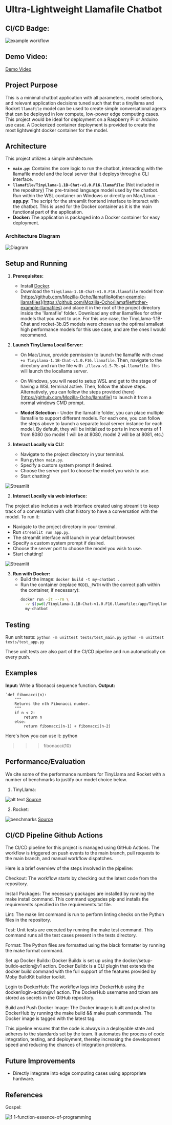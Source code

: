 # Ultra-Lightweight Llamafile Chatbot 

## CI/CD Badge:
![example workflow](https://github.com/Aryan-Poonacha/llamafile_chatbot/actions/workflows/cicd.yml/badge.svg)

## Demo Video:
[Demo Video](https://duke.zoom.us/rec/share/FVUQFJnsAUbYvdiW5L7bnvKL8xGU1GG8fK5jN6MJ8JEwSe8_yrknT1PJP216Fu0N.LraUKK13s-PAaB_D?startTime=1723086198000)

## Project Purpose

This is a minimal chatbot application with all parameters, model selections, and relevant application decisions tuned such that that a tinyllama and Rocket `llamafile` model can be used to create simple conversational agents that can be deployed in low compute, low-power edge computing cases. This project would be ideal for deployment on a Raspberry Pi or Arduino use case. A Dockerized container deployment is provided to create the most lightweight docker container for the model.

## Architecture

This project utilizes a simple architecture:

- **`main.py`:** Contains the core logic to run the chatbot, interacting with the llamafile model and the local server that it deploys through a CLI interface.
- **`llamafile/TinyLlama-1.1B-Chat-v1.0.F16.llamafile`:** (Not included in the repository) The pre-trained language model used by the chatbot. Run within the WSL container on Windows or directly on Mac/Linux.
-**app.py**: The script for the streamlit frontend interface to interact with the chatbot. This is used for the Docker container as it is the main functional part of the application.
- **Docker:** The application is packaged into a Docker container for easy deployment.

### Architecture Diagram

![Diagram](img/diagram.png)

## Setup and Running

1. **Prerequisites:**
   - Install [Docker](https://docs.docker.com/get-docker/).
   - Download the `TinyLlama-1.1B-Chat-v1.0.F16.llamafile` model from [https://github.com/Mozilla-Ocho/llamafile#other-example-llamafiles](https://github.com/Mozilla-Ocho/llamafile#other-example-llamafiles) and place it in the root of the project directory inside the 'llamafile' folder. Download any other llamafiles for other models that you want to use. For this use case, the TinyLlama-1.1B-Chat and rocket-3b.Q5 models were chosen as the optimal smallest high performance models for this use case, and are the ones I would recommend.

2. **Launch TinyLlama Local Server:**
   - On Mac/Linux, provide permission to launch the llamafile with `chmod +x TinyLlama-1.1B-Chat-v1.0.F16.llamafile`. Then, navigate to the directory and run the file with `./llava-v1.5-7b-q4.llamafile`. This will launch the locallama server.

   - On Windows, you will need to setup WSL and get to the stage of having a WSL terminal active. Then, follow the above steps. Alternatively, you can follow the steps provided (here)[https://github.com/Mozilla-Ocho/llamafile] to launch it from a normal windows CMD prompt.

   - **Model Selection** - Under the llamafile folder, you can place multiple llamafile to support different models. For each one, you can follow the steps above to launch a separate local server instance for each model. By default, they will be initialized to ports in increments of 1 from 8080 (so model 1 will be at 8080, model 2 will be at 8081, etc.)

3. **Interact Locally via CLI:**
   - Navigate to the project directory in your terminal.
   - Run `python main.py`.
   - Specify a custom system prompt if desired.
   - Choose the server port to choose the model you wish to use.
   - Start chatting!

![Streamlit](img/cmd.PNG)

2. **Interact Locally via web interface:**

The project also includes a web interface created using streamlit to keep track of a conversation with chat history to have a conversation with the model. To run it:
   - Navigate to the project directory in your terminal.
   - Run `streamlit run app.py`.
   - The streamlit interface will launch in your default browser.
   - Specify a custom system prompt if desired.
   - Choose the server port to choose the model you wish to use.
   - Start chatting!

![Streamlit](img/streamlit.PNG)

3. **Run with Docker:**
   - Build the image: `docker build -t my-chatbot .`
   - Run the container (replace `MODEL_PATH` with the correct path within the container, if necessary): 
      ```bash
      docker run -it --rm \
        -v $(pwd)/TinyLlama-1.1B-Chat-v1.0.F16.llamafile:/app/TinyLlama-1.1B-Chat-v1.0.F16.llamafile  \ 
        my-chatbot 
      ```

## Testing

Run unit tests: `python -m unittest tests/test_main.py`
`python -m unittest tests/test_app.py`

These unit tests are also part of the CI/CD pipeline and run automatically on every push.

## Examples

**Input:** Write a fibonacci sequence function.
**Output:**

```
`def fibonacci(n):
    """
    Returns the nth Fibonacci number.
    """
    if n < 2:
        return n
    else:
        return fibonacci(n-1) + fibonacci(n-2)
```
Here's how you can use it:
python
>>> fibonacci(10)

## Performance/Evaluation 

We cite some of the performance numbers for TinyLlama and Rocket with a number of benchmarks to justify our model choice below.

1. TinyLlama:

![alt text](benchmark.png)
[Source](https://huggingface.co/TinyLlama/TinyLlama_v1.1)

2. Rocket:

![benchmarks](https://cdn-uploads.huggingface.co/production/uploads/6501bfe0493fd9c8c2e32402/5Tv4-4w4zNKAAjiLNGu7A.png)
[Source](https://huggingface.co/pansophic/rocket-3B)

## CI/CD Pipeline Github Actions

The CI/CD pipeline for this project is managed using GitHub Actions. The workflow is triggered on push events to the main branch, pull requests to the main branch, and manual workflow dispatches.

Here is a brief overview of the steps involved in the pipeline:

Checkout: The workflow starts by checking out the latest code from the repository.

Install Packages: The necessary packages are installed by running the make install command. This command upgrades pip and installs the requirements specified in the requirements.txt file.

Lint: The make lint command is run to perform linting checks on the Python files in the repository.

Test: Unit tests are executed by running the make test command. This command runs all the test cases present in the tests directory.

Format: The Python files are formatted using the black formatter by running the make format command.

Set up Docker Buildx: Docker Buildx is set up using the docker/setup-buildx-action@v1 action. Docker Buildx is a CLI plugin that extends the docker build command with the full support of the features provided by Moby BuildKit builder toolkit.

Login to DockerHub: The workflow logs into DockerHub using the docker/login-action@v1 action. The DockerHub username and token are stored as secrets in the GitHub repository.

Build and Push Docker Image: The Docker image is built and pushed to DockerHub by running the make build && make push commands. The Docker image is tagged with the latest tag.

This pipeline ensures that the code is always in a deployable state and adheres to the standards set by the team. It automates the process of code integration, testing, and deployment, thereby increasing the development speed and reducing the chances of integration problems.

## Future Improvements

- Directly integrate into edge computing cases using appropriate hardware.

## References

Gospel:

![1 1-function-essence-of-programming](https://github.com/nogibjj/python-ruff-template/assets/58792/f7f33cd3-cff5-4014-98ea-09b6a29c7557)
